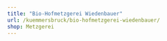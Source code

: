 ```yaml
---
title: "Bio-Hofmetzgerei Wiedenbauer"
url: /kuemmersbruck/bio-hofmetzgerei-wiedenbauer/
shop: Metzgerei
---
```

